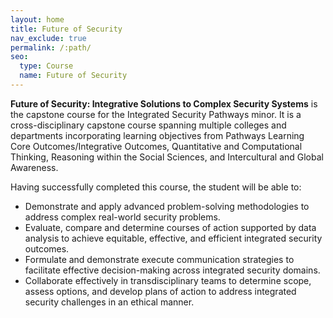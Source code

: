 ```yaml
---
layout: home
title: Future of Security
nav_exclude: true
permalink: /:path/
seo:
  type: Course
  name: Future of Security
---
```


<!-- # Just the Class -->

**Future of Security: Integrative Solutions to Complex Security Systems** is the capstone course for the Integrated Security Pathways minor. It is a cross-disciplinary capstone course spanning multiple colleges and departments incorporating learning objectives from Pathways Learning Core Outcomes/Integrative Outcomes, Quantitative and Computational Thinking, Reasoning within the Social Sciences, and Intercultural and Global Awareness.

Having successfully completed this course, the student will be able to:

- Demonstrate and apply advanced problem-solving methodologies to address complex real-world security problems.
- Evaluate, compare and determine courses of action supported by data analysis to achieve equitable, effective, and efficient integrated security outcomes.
- Formulate and demonstrate execute communication strategies to facilitate effective decision-making across integrated security domains.
- Collaborate effectively in transdisciplinary teams to determine scope, assess options, and develop plans of action to address integrated security challenges in an ethical manner.